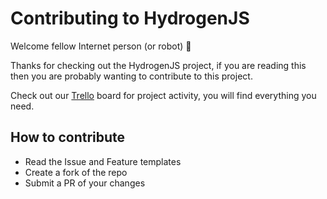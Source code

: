 # Contributing to HydrogenJS

Welcome fellow Internet person (or robot) 👋

Thanks for checking out the HydrogenJS project, if you are reading this then you are probably wanting to contribute to this project.

Check out our [Trello](https://trello.com/b/N5949mJZ/hydrogenjs-development) board for project activity, you will find everything you need.

## How to contribute

- Read the Issue and Feature templates
- Create a fork of the repo
- Submit a PR of your changes